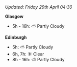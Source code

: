 *Updated: Friday 29th April 04:30*

**Glasgow**

* 5h - 16h: :partly_sunny: Partly Cloudy

**Edinburgh**

* 5h: :partly_sunny: Partly Cloudy
* 6h, 7h: :sunny: Clear
* 8h - 16h: :partly_sunny: Partly Cloudy
